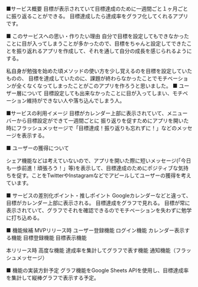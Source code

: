 ■サービス概要
目標が表示されていて目標達成のために一週間ごと１ヶ月ごとに振り返ることができる。
目標達成したら達成率をグラフ化してくれるアプリです。

■ このサービスへの思い・作りたい理由
自分で目標を設定してもできなかったことに目が入ってしまうことが多かったので、目標をちゃんと設定してできたことを振り返れるアプリを作成して、それを通して自分の成長を感じられるようにする。

私自身が勉強を始めた頃メソッドの使い方を少し覚えるのを目標を設定していたものの、
目標を達成していたのに、課題が終わらなかったことでモチベーションが全くなくなってしまったことがこのアプリを作ろうと思いました。
■ ユーザー層について
目標設定しても出来なかったことに目が入ってしまい、モチベーション維持ができない人や落ち込んでしまう人。

■サービスの利用イメージ
目標がカレンダー上部に表示されていて、メニューバーから目標設定ができて一週間ごとに
振り返りを促すためにアプリを開いた時にフラッシュメッセージで「目標達成！振り返りも忘れずに！」などのメッセージを表示する。

■ ユーザーの獲得について

シェア機能などは考えていないので、アプリを開いた際に短いメッセージ(「今日も一歩前進！頑張ろう！」等)を表示して、目標達成のためにポジティブな気持ちを促す。ことをTwitterやInstagramなどでアピールしてユーザーの獲得を考えています。

■ サービスの差別化ポイント・推しポイント
Googleカレンダーなどと違って、目標がカレンダー上部に表示される。
目標達成をグラフで見れる。
目標が常に表示されていて、グラフでそれを確認できるのでモチベーションを失わずに勉学に打ち込める。

■ 機能候補
MVPリリース時
ユーザー登録機能
ログイン機能
カレンダー表示する機能
目標登録機能
目標表示機能

本リリース時
高度な機能
達成率を集計してグラフで表す機能
通知機能（フラッシュメッセージ）

■ 機能の実装方針予定
グラフ機能をGoogle Sheets APIを使用し、目標達成率を集計して縦棒グラフで表示する予定。
